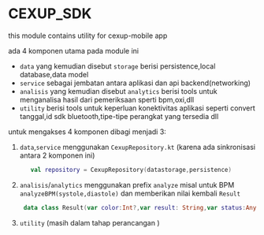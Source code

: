 # CEXUP_SDK
this module contains utility for cexup-mobile app 

ada 4 komponen utama pada module ini

 - `data` yang kemudian disebut `storage` berisi persistence,local database,data model
 - `service` sebagai jembatan antara aplikasi dan api backend(networking)
 - `analisis` yang kemudian disebut `analytics` berisi tools untuk menganalisa hasil dari pemeriksaan sperti bpm,oxi,dll
 - `utility` berisi tools untuk keperluan konektivitas aplikasi seperti convert tanggal,id sdk bluetooth,tipe-tipe perangkat yang tersedia dll

untuk mengakses 4 komponen dibagi menjadi 3:
1. `data`,`service` menggunakan `CexupRepository.kt` (karena ada sinkronisasi antara 2 komponen ini)
   ```kotlin
      val repository = CexupRepository(datastorage,persistence)
   ```
2. `analisis`/`analytics` menggunakan prefix `analyze` misal untuk BPM `analyzeBPM(systole,diastole)` dan memberikan nilai kembali `Result`
   ```kotlin
    data class Result(var color:Int?,var result: String,var status:Any?) 
   ```
3. `utility` (masih dalam tahap perancangan )